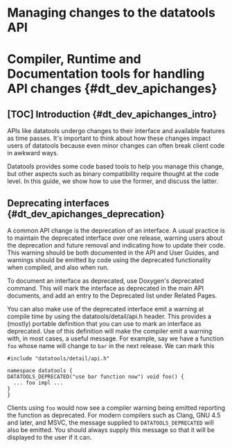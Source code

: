 Managing changes to the datatools API
=====================================
Compiler, Runtime and Documentation tools for handling API changes {#dt_dev_apichanges}
================================================================== 
[TOC]
Introduction {#dt_dev_apichanges_intro}
------------
APIs like datatools undergo changes to their interface and available
features as time passes. It's important to think about how these changes
impact users of datatools because even minor changes can often break
client code in awkward ways.

Datatools provides some code based tools to help you manage this change,
but other aspects such as binary compatibility require thought at the
code level. In this guide, we show how to use the former, and discuss the
latter.

Deprecating interfaces {#dt_dev_apichanges_deprecation}
----------------------
A common API change is the deprecation of an interface. A usual practice
is to maintain the deprecated interface over one release, warning users
about the deprecation and future removal and indicating how to update their
code. This warning should be both documented in the API and User Guides,
and warnings should be emitted by code using the deprecated functionality
when compiled, and also when run.

To document an interface as deprecated, use Doxygen's deprecated command. 
This will mark the interface as deprecated in the main API documents,
and add an entry to the Deprecated list under Related Pages.

You can also make use of the deprecated interface emit a warning at
compile time by using the datatools/detail/api.h header. This provides
a (mostly) portable definition that you can use to mark an interface as 
deprecated. Use of this definition will make the compiler emit a warning
with, in most cases, a useful message. For example, say we have a function
`foo` whose name will change to `bar` in the next release. We can
mark this 

~~~~ {.cpp}
#include "datatools/detail/api.h"

namespace datatools {
DATATOOLS_DEPRECATED("use bar function now") void foo() {
  ... foo impl ...
}
}
~~~~

Clients using `foo` would now see a compiler warning being emitted 
reporting the function as deprecated. For modern compilers such as
Clang, GNU 4.5 and later, and MSVC, the message supplied to 
`DATATOOLS_DEPRECATED` will also be emitted. You should always supply this 
message so that it will be displayed to the user if it can. 



